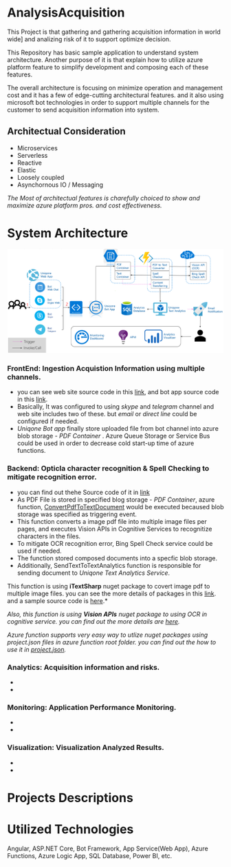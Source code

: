 # AnalysisAcquisition

This Project is that gathering and gathering acquisition information in world wide] and analizing risk of it to support optimize decision. 

This Repository has basic sample application to understand system architecture. Another purpose of it is that explain how to utilize azure platform feature to simplify development and composing each of these features.

The overall architecture is focusing on minimize operation and management cost and it has a few of edge-cutting architectural features. and it also using microsoft bot technologies in order to support multiple channels for the customer to send acquisition information into system.

## Architectual Consideration
- Microservices
- Serverless
- Reactive
- Elastic
- Loosely coupled
- Asynchornous IO / Messaging 

*The Most of architectual features is charefully choiced to show and maximize azure platform pros. and cost effectiveness.*

# System Architecture

![System Architecture](/docs/SystemArchitecture.png)

### FrontEnd: Ingestion Acquistion Information using multiple channels.
- you can see web site source code in this [link](/DevSources/AngularWebDev), and bot app source code in this [link](/DevSources/BotDev).
- Basically, It was configured to using *skype* and *telegram* channel and web site includes two of these. but *email* or *direct line* could be configured if needed.
- *Uniqone Bot app* finally store uploaded file from bot channel into azure blob storage - *PDF Container* . Azure Queue Storage or Service Bus could be used in order to decrease cold start-up time of azure functions.

### Backend: Opticla character recognition & Spell Checking to mitigate recognition error.
- you can find out thehe Source code of it in [link](/DevSources/FunctionAppsDev)
- As PDF File is stored in specified blog storage - *PDF Container*, azure function, [ConvertPdfToTextDocument](/FunctionAppDev/wwwroot/ConvertPdfToTextDocument) would be executed becaused blob storage was specified as triggering event.
- This function converts a image pdf file into multiple image files per pages, and executes Vision APIs in Cognitive Services to recognitize characters in the files. 
- To mitigate OCR recognition error, Bing Spell Check service could be used if needed.
- The function stored composed documents into a specfic blob storage.
- Additionally, SendTextToTextAnalytics function is responsible for sending document to *Uniqone Text Analytics Service*.

This function is using **iTextSharp** nuget package to covert image pdf to multiple image files. you can see the more details of packages in this [link](https://www.nuget.org/packages/iTextSharp/). and a sample source code is [here](https://psycodedeveloper.wordpress.com/2013/01/10/how-to-extract-images-from-pdf-files-using-c-and-itextsharp/).*

*Also, this function is using **Vision APIs** nuget package to using OCR in cognitive service. you can find out the more details are [here](https://www.nuget.org/packages/Microsoft.ProjectOxford.Vision).*

*Azure function supports very easy way to utlize nuget packages using project.json files in azure function root folder. you can find out the how to use it in [project.json](\DevSources\FunctionAppsDev\wwwroot\ConvertPdfToTextDocument\project.json).*

### Analytics: Acquisition information and risks.
-
-

### Monitoring: Application Performance Monitoring.
-
-

### Visualization: Visualization Analyzed Results.
-
-


# Projects Descriptions

# Utilized Technologies
Angular, ASP.NET Core, Bot Framework, App Service(Web App), Azure Functions, Azure Logic App, SQL Database, Power BI, etc.

